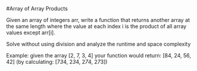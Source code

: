 #Array of Array Products

Given an array of integers arr, write a function that returns another array at the same length where the value at each index i is the product of all array values except arr[i].

Solve without using division and analyze the runtime and space complexity

Example: given the array [2, 7, 3, 4]
your function would return: [84, 24, 56, 42] (by calculating: [7*3*4, 2*3*4, 2*7*4, 2*7*3])